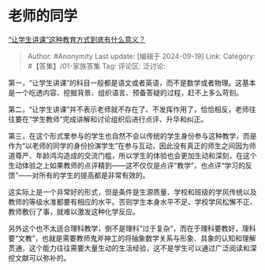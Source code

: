 # 老师的同学
[“让学生讲课”这种教育方式到底有什么意义？](https://www.zhihu.com/question/619415942/answer/3629999203)

> Author: #Anonymity
> Last update: [编辑于 2024-09-19]
> Link:
> Category: #【答集】/01-家族答集 
> Tag: 
> 评论区:
> 泛讨论:

第一，“让学生讲课”的科目一般都是语文或者英语，而不是数学或者物理。这基本是一个吃透内容、挖掘背景、组织语言、预备答疑的过程，赶不上多么苛刻。

第二，“让学生讲课”并不表示老师就不存在了、不发挥作用了，恰恰相反，老师往往要在“学生教师”完成讲解和讨论组织后进行点评、升华和纠正。

第三，在这个形式里参与的学生也自然不会以传统的学生身份参与这种教学，而是作为“以老师的同学的身份扮演学生”在参与互动，因此没有真正的师生之间因为师道尊严、年龄鸿沟造成的交流门槛，所以学生的体验也会更加生动和深刻，在这个生动体验之上如果教师的点评精到——这不仅仅是点评“教学”，也点评“学习的反馈”——对所有的学生的提高都是非常有效的。

这实际上是一个非常好的形式，但是条件是生源质量、学校和班级的学风传统以及教师的等级水准都要有相应的水平。否则学生本身水平不足、学校学风松懈不正、教师敷衍了事，就难以激发这种化学反应。

另外这个也不太适合理科教学，倒不是理科“过于复杂”，而在于理科要教好，理科要“文教”，也就是需要教师鬼斧神工的将抽象数学关系与形象、具象的认知和理解贯通，这个能力往往需要大量生动的生活经验，这不是学生可以通过广泛阅读和深挖文献可以弥补的。